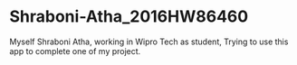 # Shraboni-Atha_2016HW86460
Myself Shraboni Atha, working in Wipro Tech as student, Trying to use this app to complete one of my project.
